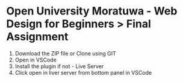# Open University Moratuwa - Web Design for Beginners > Final Assignment

1. Download the ZIP file or Clone using GIT
2. Open in VSCode
3. Install the plugin if not - Live Server
4. Click open in liver server from bottom panel in VSCode

